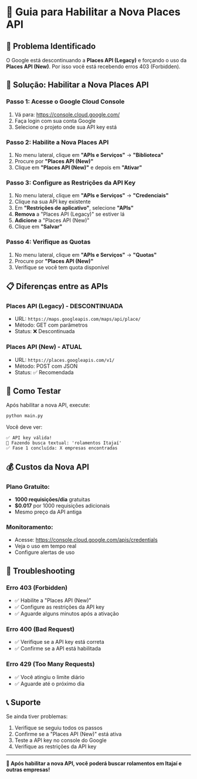 # 🔧 Guia para Habilitar a Nova Places API

## 🚨 Problema Identificado

O Google está descontinuando a **Places API (Legacy)** e forçando o uso da
**Places API (New)**. Por isso você está recebendo erros 403 (Forbidden).

## 🔧 Solução: Habilitar a Nova Places API

### **Passo 1: Acesse o Google Cloud Console**

1. Vá para: https://console.cloud.google.com/
2. Faça login com sua conta Google
3. Selecione o projeto onde sua API key está

### **Passo 2: Habilite a Nova Places API**

1. No menu lateral, clique em **"APIs e Serviços"** → **"Biblioteca"**
2. Procure por **"Places API (New)"**
3. Clique em **"Places API (New)"** e depois em **"Ativar"**

### **Passo 3: Configure as Restrições da API Key**

1. No menu lateral, clique em **"APIs e Serviços"** → **"Credenciais"**
2. Clique na sua API key existente
3. Em **"Restrições de aplicativo"**, selecione **"APIs"**
4. **Remova** a "Places API (Legacy)" se estiver lá
5. **Adicione** a "Places API (New)"
6. Clique em **"Salvar"**

### **Passo 4: Verifique as Quotas**

1. No menu lateral, clique em **"APIs e Serviços"** → **"Quotas"**
2. Procure por **"Places API (New)"**
3. Verifique se você tem quota disponível

## 📋 Diferenças entre as APIs

### **Places API (Legacy) - DESCONTINUADA**

- URL: `https://maps.googleapis.com/maps/api/place/`
- Método: GET com parâmetros
- Status: ❌ Descontinuada

### **Places API (New) - ATUAL**

- URL: `https://places.googleapis.com/v1/`
- Método: POST com JSON
- Status: ✅ Recomendada

## 🧪 Como Testar

Após habilitar a nova API, execute:

```bash
python main.py
```

Você deve ver:

```
✅ API key válida!
📡 Fazendo busca textual: 'rolamentos Itajaí'
✅ Fase 1 concluída: X empresas encontradas
```

## 💰 Custos da Nova API

### **Plano Gratuito:**

- **1000 requisições/dia** gratuitas
- **$0.017** por 1000 requisições adicionais
- Mesmo preço da API antiga

### **Monitoramento:**

- Acesse: https://console.cloud.google.com/apis/credentials
- Veja o uso em tempo real
- Configure alertas de uso

## 🚨 Troubleshooting

### **Erro 403 (Forbidden)**

- ✅ Habilite a "Places API (New)"
- ✅ Configure as restrições da API key
- ✅ Aguarde alguns minutos após a ativação

### **Erro 400 (Bad Request)**

- ✅ Verifique se a API key está correta
- ✅ Confirme se a API está habilitada

### **Erro 429 (Too Many Requests)**

- ✅ Você atingiu o limite diário
- ✅ Aguarde até o próximo dia

## 📞 Suporte

Se ainda tiver problemas:

1. Verifique se seguiu todos os passos
2. Confirme se a "Places API (New)" está ativa
3. Teste a API key no console do Google
4. Verifique as restrições da API key

---

**🎉 Após habilitar a nova API, você poderá buscar rolamentos em Itajaí e outras
empresas!**
